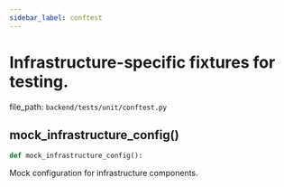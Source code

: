 ```yaml
---
sidebar_label: conftest
---
```


# Infrastructure-specific fixtures for testing.

  file_path: `backend/tests/unit/conftest.py`

## mock_infrastructure_config()

```python
def mock_infrastructure_config():
```

Mock configuration for infrastructure components.
